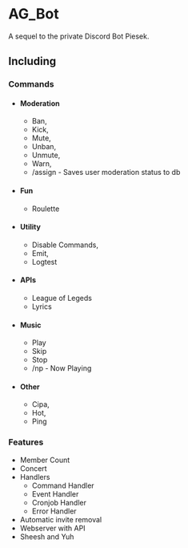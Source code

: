 # AG_Bot
A sequel to the private Discord Bot Piesek.

## Including

### Commands

* #### Moderation
	* Ban,
	* Kick,
	* Mute,
	* Unban,
	* Unmute,
	* Warn,
	* /assign - Saves user moderation status to db

* #### Fun
	* Roulette

* #### Utility
	* Disable Commands,
	* Emit,
	* Logtest

* #### APIs
	* League of Legeds
	* Lyrics

* #### Music
	* Play
	* Skip
	* Stop
	* /np - Now Playing

* #### Other
	* Cipa,
	* Hot,
	* Ping

### Features
* Member Count
* Concert 
* Handlers
	* Command Handler
	* Event Handler
	* Cronjob Handler
	* Error Handler
* Automatic invite removal
* Webserver with API
* Sheesh and Yuh
